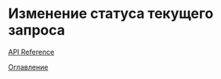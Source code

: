 # Изменение статуса текущего запроса


[API Reference](API_reference.md)

[Оглавление](../README.md)